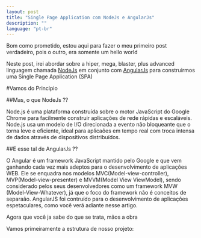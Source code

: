 ```yaml
---
layout: post
title: "Single Page Application com NodeJs e AngularJs"
description: ""
language: "pt-br"
---
```




Bom como prometido, estou aqui para fazer o meu primeiro post verdadeiro, pois o outro, era somente um hello world

Neste post, irei abordar sobre a hiper, mega, blaster, plus advanced linguagem chamada [NodeJs](http://nodejs.org/) em conjunto com [AngularJs](https://angularjs.org/) para construirmos uma Single Page Application (SPA)

#Vamos do Principio

##Mas, o que NodeJs ??

Node.js é uma plataforma construída sobre o motor JavaScript do Google Chrome para facilmente construir aplicações de rede rápidas e escaláveis. Node.js usa um modelo de I/O direcionada a evento não bloqueante que o torna leve e eficiente, ideal para aplicaões em tempo real com troca intensa de dados através de dispositivos distribuídos.

##E esse tal de AngularJs ??

O Angular é um framework JavaScript mantido pelo Google e que vem ganhando cada vez mais adeptos para o desenvolvimento de aplicações WEB. Ele se enquadra nos modelos MVC(Model-view-controller), MVP(Model-view-presenter) e MVVM(Model View ViewModel), sendo considerado pelos seus desenvolvedores como um framework MVW (Model-View-Whatever), já que o foco do framework não é conceitos de separaão. AngularJS foi contruído para o desenvolvimento de aplicações espetaculares, como você verá adiante nesse artigo.

Agora que você ja sabe do que se trata, mãos a obra

Vamos primeiramente a estrutura de nosso projeto:
